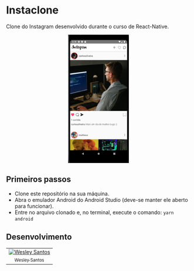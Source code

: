 # Instaclone

Clone do Instagram desenvolvido durante o curso de React-Native.

<div display="flex" align="center">
  <img src="./src/img/instaclone.png" height="350px">
</div>

## Primeiros passos

* Clone este repositório na sua máquina.
* Abra o emulador Android do Android Studio (deve-se manter ele aberto para funcionar).
* Entre no arquivo clonado e, no terminal, execute o comando: ``yarn android``

## Desenvolvimento

<table>
  <tr>
    <td border="1px solid #ddd" align="center">
      <a href="https://github.com/wesleysantossts">
        <img src="https://avatars.githubusercontent.com/u/56703526?v=4" width="100px" alt="Wesley Santos"/>
        <br/>
        <sub>Wesley Santos</sub>
      </a>
    </td>
  </tr>
</table>
